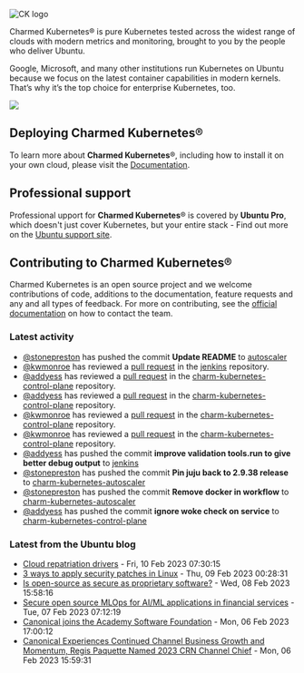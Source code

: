 ![CK logo](https://assets.ubuntu.com/v1/451d4cf4-Charmed+Kubernetes_RGB_onWhite_2022.svg)

Charmed Kubernetes® is pure Kubernetes tested across the widest range of clouds with modern metrics and monitoring, brought to you by the people who deliver Ubuntu.

Google, Microsoft, and many other institutions run Kubernetes on Ubuntu because we focus on the latest container capabilities in modern kernels. That’s why it’s the top choice for enterprise Kubernetes, too.

![](https://assets.ubuntu.com/v1/843c77b6-juju-at-a-glace.svg)

## Deploying Charmed Kubernetes®

To learn more about **Charmed Kubernetes**®, including how to install it on your own cloud, please visit the [Documentation][docs].

## Professional support

Professional upport for **Charmed Kubernetes**® is covered by **Ubuntu Pro**, which doesn't just cover Kubernetes, but your entire stack - Find out more on the [Ubuntu support site](https://ubuntu.com/support).

## Contributing to Charmed Kubernetes®

Charmed Kubernetes is an open source project and we welcome contributions of code, additions to the documentation, feature requests and any and all types of feedback. For more on contributing, see the [official documentation][get-in-touch] on how to contact the team.

<!-- LINKS -->
[docs]: https://ubuntu.com/kubernetes/docs
[get-in-touch]: https://ubuntu.com/kubernetes/docs/get-in-touch

### Latest activity

<!-- activity starts -->
 - [@stonepreston](https://github.com/stonepreston) has pushed the commit **Update README** to [autoscaler](https://github.com/charmed-kubernetes/autoscaler)
 - [@kwmonroe](https://github.com/kwmonroe) has reviewed a [pull request](https://github.com/charmed-kubernetes/jenkins/pull/1206) in the [jenkins](https://github.com/charmed-kubernetes/jenkins) repository.
 - [@addyess](https://github.com/addyess) has reviewed a [pull request](https://github.com/charmed-kubernetes/charm-kubernetes-control-plane/pull/267) in the [charm-kubernetes-control-plane](https://github.com/charmed-kubernetes/charm-kubernetes-control-plane) repository.
 - [@addyess](https://github.com/addyess) has reviewed a [pull request](https://github.com/charmed-kubernetes/charm-kubernetes-control-plane/pull/267) in the [charm-kubernetes-control-plane](https://github.com/charmed-kubernetes/charm-kubernetes-control-plane) repository.
 - [@kwmonroe](https://github.com/kwmonroe) has reviewed a [pull request](https://github.com/charmed-kubernetes/charm-kubernetes-control-plane/pull/267) in the [charm-kubernetes-control-plane](https://github.com/charmed-kubernetes/charm-kubernetes-control-plane) repository.
 - [@kwmonroe](https://github.com/kwmonroe) has reviewed a [pull request](https://github.com/charmed-kubernetes/charm-kubernetes-control-plane/pull/267) in the [charm-kubernetes-control-plane](https://github.com/charmed-kubernetes/charm-kubernetes-control-plane) repository.
 - [@addyess](https://github.com/addyess) has pushed the commit **improve validation tools.run to give better debug output** to [jenkins](https://github.com/charmed-kubernetes/jenkins)
 - [@stonepreston](https://github.com/stonepreston) has pushed the commit **Pin juju back to 2.9.38 release** to [charm-kubernetes-autoscaler](https://github.com/charmed-kubernetes/charm-kubernetes-autoscaler)
 - [@stonepreston](https://github.com/stonepreston) has pushed the commit **Remove docker in workflow** to [charm-kubernetes-autoscaler](https://github.com/charmed-kubernetes/charm-kubernetes-autoscaler)
 - [@addyess](https://github.com/addyess) has pushed the commit **ignore woke check on service** to [charm-kubernetes-control-plane](https://github.com/charmed-kubernetes/charm-kubernetes-control-plane)
<!-- activity ends -->

<!-- roadmap starts -->

<!-- roadmap ends -->

### Latest from the Ubuntu blog

<!-- blog starts -->
* [Cloud repatriation drivers](https://ubuntu.com//blog/cloud-repatriation) - Fri, 10 Feb 2023 07:30:15 
* [3 ways to apply security patches in Linux](https://ubuntu.com//blog/3-ways-to-apply-security-patches-in-linux) - Thu, 09 Feb 2023 00:28:31 
* [Is open-source as secure as proprietary software?](https://ubuntu.com//blog/does-open-source-software-have-the-same-safety-as-proprietary-software) - Wed, 08 Feb 2023 15:58:16 
* [Secure open source MLOps for AI/ML applications in financial services](https://ubuntu.com//blog/secure-open-source-mlops-for-ai-ml-applications-in-financial-services) - Tue, 07 Feb 2023 07:12:19 
* [Canonical joins the Academy Software Foundation](https://ubuntu.com//blog/canonical-joins-the-academy-software-foundation) - Mon, 06 Feb 2023 17:00:12 
* [Canonical Experiences Continued Channel Business Growth and Momentum, Regis Paquette Named 2023 CRN Channel Chief](https://ubuntu.com//blog/canonical-continued-channel-business-growth-regis-paquette-2023-crn-channel-chief) - Mon, 06 Feb 2023 15:59:31 
<!-- blog ends -->

